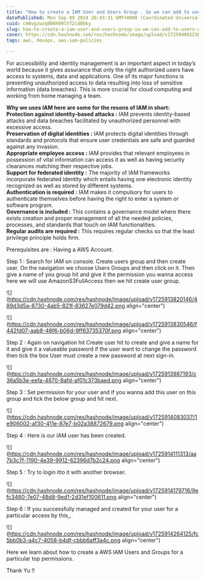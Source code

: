 ```yaml
---
title: "How to create a IAM User and Users Group . So we can add to users on AWS Console"
datePublished: Mon Sep 09 2024 20:43:31 GMT+0000 (Coordinated Universal Time)
cuid: cm0vgzwzq000h09lhf2id8bky
slug: how-to-create-a-iam-user-and-users-group-so-we-can-add-to-users-on-aws-console
cover: https://cdn.hashnode.com/res/hashnode/image/upload/v1725949012385/c472c566-5fea-4ea8-aa14-288a5257fa19.png
tags: aws, devops, aws-iam-policies

---
```


For accessibility and identity management is an important aspect in today’s world because it gives assurance that only the right authorized users have access to systems, data and applications. One of its major functions is preventing unauthorized access to data resulting into loss of sensitive information (data breaches). This is more crucial for cloud computing and working from home managing a team.

**Why we uses IAM here are some for the resons of IAM in short:**  
**Protection against identity-based attacks :** IAM prevents identity-based attacks and data breaches facilitated by unauthorized personnel with excessive access.  
**Preservation of digital identities :** IAM protects digital identities through standards and protocols that ensure user credentials are safe and guarded against any invasion.  
**Appropriate employee access :** IAM provides that relevant employees in possession of vital information can access it as well as having security clearances matching their respective jobs.  
**Support for federated identity :** The majority of IAM frameworks incorporate federated identity which entails having one electronic identity recognized as well as stored by different systems.  
**Authentication is required :** IAM makes it compulsory for users to authenticate themselves before having the right to enter a system or software program.  
**Governance is included :** This contains a governance model where there exists creation and proper management of all the needed policies, processes, and standards that touch on IAM functionalities.  
**Regular audits are required :** This requires regular checks so that the least privilege principle holds firm.

Prerequisites are : Having a AWS Account.

Step 1 : Search for IAM on console. Create users group and then create user. On the navigation we choose Users Groups and then click on it. Then give a name of you group hit and give it the permission you wanna access here we will use AmazonS3FullAccess then we hit create user group.

![](https://cdn.hashnode.com/res/hashnode/image/upload/v1725913820146/489d3d5a-8730-4ab5-821f-83627e079d42.png align="center")

![](https://cdn.hashnode.com/res/hashnode/image/upload/v1725913830546/f442fd07-aab8-48f6-b06d-9ff63735370f.png align="center")

Step 2 : Again on navigation hit Create user hit to create and give a name for it and give it a valueable password if the user want to change the password then tick the box User must create a new password at next sign-in.

![](https://cdn.hashnode.com/res/hashnode/image/upload/v1725913987193/c36a5b3e-eefa-4870-8afd-af01c373baed.png align="center")

Step 3 : Set permission for your user and if you wanna add this user on this group and tick the below group and hit next.

![](https://cdn.hashnode.com/res/hashnode/image/upload/v1725914083037/1e906002-af30-411e-87e7-b02a38872679.png align="center")

Step 4 : Here is our IAM user has been created.

![](https://cdn.hashnode.com/res/hashnode/image/upload/v1725914111313/aa7b3c7f-1190-4e39-9912-62396d7b2c24.png align="center")

Step 5 : Try to login itto it with another browser.

![](https://cdn.hashnode.com/res/hashnode/image/upload/v1725914179716/9efc3460-7e07-48d8-9ed1-2d31ef100611.png align="center")

Step 6 : If you successfully managed and created for your user for a particular access by this,,

![](https://cdn.hashnode.com/res/hashnode/image/upload/v1725914264125/fc5bb0b3-a4c7-4058-b4df-cbbb6aff3a4c.png align="center")

Here we learn about how to create a AWS IAM Users and Groups for a particular top permissions.

Thank Yu !!